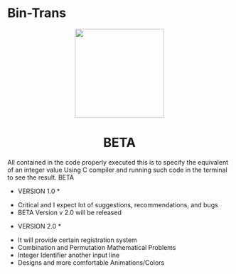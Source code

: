 # Bin-Trans
<p align="center">
  <img src="https://www.ubackground.com/_ph/2/82118151.jpg" width="200"/>
</a></p>
<h1 align="center">BETA</h1>

All contained in the code properly executed this is to specify the equivalent of an integer value Using C compiler and running such code in the terminal to see the result.
 BETA

* VERSION 1.0 *
- Critical and I expect lot of suggestions, recommendations, and bugs
- BETA Version v 2.0 will be released 

* VERSION 2.0 *
- It will provide certain registration system 
- Combination and Permutation Mathematical Problems
- Integer Identifier another input line
- Designs and more comfortable Animations/Colors
